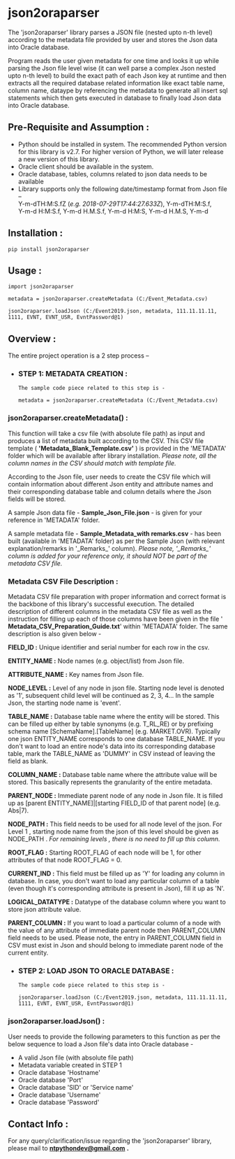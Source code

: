 # json2oraparser

The &#39;json2oraparser&#39; library parses a JSON file (nested upto n-th level) according to the metadata file provided by user and stores the Json data into Oracle database.

Program reads the user given metadata for one time and looks it up while parsing the Json file level wise (it can well parse a complex Json nested upto n-th level) to build the exact path of each Json key at runtime and then extracts all the required database related information like exact table name, column name, dataype by referencing the metadata to generate all insert sql statements which then gets executed in database to finally load Json data into Oracle database.


## Pre-Requisite and Assumption :

- Python should be installed in system. The recommended Python version for this library is v2.7. For higher version of Python, we will later release a new version of this library.
- Oracle client should be available in the system.
- Oracle database, tables, columns related to json data needs to be available
- Library supports only the following date/timestamp format from Json file –  
    Y-m-dTH:M:S.fZ (*e.g. 2018-07-29T17:44:27.633Z*), 
    Y-m-dTH:M:S.f,  
    Y-m-d H:M:S.f, 
    Y-m-d H.M.S.f, 
    Y-m-d H:M:S, 
    Y-m-d H.M.S, 
    Y-m-d 


## Installation :

    pip install json2oraparser


## Usage :

    import json2oraparser

    metadata = json2oraparser.createMetadata (C:/Event_Metadata.csv)

    json2oraparser.loadJson (C:/Event2019.json, metadata, 111.11.11.11, 1111, EVNT, EVNT_USR, EvntPassword@1)


## Overview :

The entire project operation is a 2 step process –

- ### STEP 1: METADATA CREATION :

      The sample code piece related to this step is -

      metadata = json2oraparser.createMetadata (C:/Event_Metadata.csv)
    
### json2oraparser.createMetadata() :

This function will take a csv file (with absolute file path) as input and produces a list of metadata built according to the CSV. This CSV file template ( **&#39;Metadata\_Blank\_Template.csv&#39;** ) is provided in the &#39;METADATA&#39; folder which will be available after library installation. *Please note, all the column names in the CSV should match with template file.*

According to the Json file, user needs to create the CSV file which will contain information about different Json entity and attribute names and their corresponding database table and column details where the Json fields will be stored.

A sample Json data file - **Sample\_Json\_File.json** - is given for your reference in &#39;METADATA&#39; folder.

A sample metadata file - **Sample\_Metadata\_with remarks.csv** - has been built (available in &#39;METADATA&#39; folder) as per the Sample Json (with relevant explanation/remarks in &#39;\_Remarks\_&#39; column). *Please note, &#39;\_Remarks\_&#39; column is added for your reference only, it should NOT be part of the metadata CSV file.*


### **Metadata CSV File Description :**

Metadata CSV file preparation with proper information and correct format is the backbone of this library&#39;s successful execution. The detailed description of different columns in the metadata CSV file as well as the instruction for filling up each of those columns have been given in the file &#39; **Metadata\_CSV\_Preparation\_Guide.txt**&#39; within &#39;METADATA&#39; folder. The same description is also given below -

**FIELD\_ID :** Unique identifier and serial number for each row in the csv.

**ENTITY\_NAME :** Node names (e.g. object/list) from Json file.

**ATTRIBUTE\_NAME :** Key names from Json file.

**NODE\_LEVEL :** Level of any node in json file. Starting node level is denoted as &#39;1&#39;, subsequent child level will be continued as 2, 3, 4... In the sample Json, the starting node name is &#39;event&#39;.

**TABLE\_NAME :** Database table name where the entity will be stored. This can be filled up either by table synonyms (e.g. T\_RL\_RE) or by prefixing schema name [SchemaName].[TableName] (e.g. MARKET.OVR). Typically one json ENTITY\_NAME corresponds to one database TABLE\_NAME. If you don&#39;t want to load an entire node&#39;s data into its corresponding database table, mark the TABLE\_NAME as &#39;DUMMY&#39; in CSV instead of leaving the field as blank.

**COLUMN\_NAME :** Database table name where the attribute value will be stored. This basically represents the granularity of the entire metadata.

**PARENT\_NODE :** Immediate parent node of any node in Json file. It is filled up as [parent ENTITY\_NAME]|[starting FIELD\_ID of that parent node] (e.g. Abs|7).

**NODE\_PATH :** This field needs to be used for all node level of the json. For Level 1 , starting node name from the json of this level should be given as NODE\_PATH . *For remaining levels , there is no need to fill up this column.*

**ROOT\_FLAG :** Starting ROOT\_FLAG of each node will be 1, for other attributes of that node ROOT\_FLAG = 0.

**CURRENT\_IND :** This field must be filled up as &#39;Y&#39; for loading any column in database. In case, you don&#39;t want to load any particular column of a table (even though it&#39;s corresponding attribute is present in Json), fill it up as &#39;N&#39;.

**LOGICAL\_DATATYPE :** Datatype of the database column where you want to store json attribute value.

**PARENT\_COLUMN :** If you want to load a particular column of a node with the value of any attribute of immediate parent node then PARENT\_COLUMN field needs to be used. Please note, the entry in PARENT\_COLUMN field in CSV must exist in Json and should belong to immediate parent node of the current entity.



- ### STEP 2: LOAD JSON TO ORACLE DATABASE :

      The sample code piece related to this step is -

      json2oraparser.loadJson (C:/Event2019.json, metadata, 111.11.11.11, 1111, EVNT, EVNT_USR, EvntPassword@1)

### json2oraparser.loadJson() :

User needs to provide the following parameters to this function as per the below sequence to load a Json file&#39;s data into Oracle database -

- A valid Json file (with absolute file path)
- Metadata variable created in STEP 1
- Oracle database &#39;Hostname&#39;
- Oracle database &#39;Port&#39;
- Oracle database &#39;SID&#39; or &#39;Service name&#39;
- Oracle database &#39;Username&#39;
- Oracle database &#39;Password&#39;


## Contact Info :
For any query/clarification/issue regarding the &#39;json2oraparser&#39; library, please mail to [**ntpythondev@gmail.com**](mailto:ntpythondev@gmail.com) **.**
